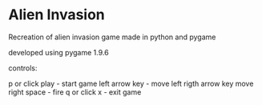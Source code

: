 # Alien Invasion

Recreation of alien invasion game made in python and pygame

developed using pygame 1.9.6

controls:

p or click play - start game
left arrow key - move left
rigth arrow key move right
space - fire 
q or click x - exit game
